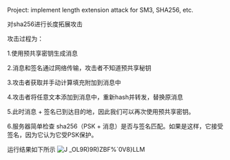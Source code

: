 Project: implement length extension attack for SM3, SHA256, etc.

对sha256进行长度拓展攻击

攻击过程为：

1.使用预共享密钥生成消息

2.消息和签名通过网络传输，攻击者不知道预共享秘钥

3.攻击者获取并手动计算填充附加到消息中

4.攻击者将任意文本添加到消息中，重新hash并转发，替换原消息

5.此时消息 + 签名已到达目的地，因此我们可以再次使用预共享密钥。

6.服务器简单检查 sha256（PSK + 消息）是否与签名匹配。如果是这样，它接受签名，因为它认为它受PSK保护。



运行结果如下所示
![J _OL9R)9R)ZBF%`0V8}LLM](https://user-images.githubusercontent.com/80380151/181707316-c4873eab-7b4b-4bf1-a666-559be0f7db42.png)
